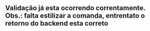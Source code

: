 ## Validação já esta ocorrendo correntamente. Obs.: falta estilizar a comanda, entrentato o retorno do backend esta correto



